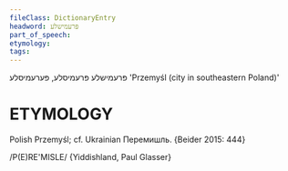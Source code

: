 ```yaml
---
fileClass: DictionaryEntry
headword: פּרעמישלע
part_of_speech: 
etymology: 
tags: 
---
```

פּרעמישלע
פּרעמיסלע, פּערעמיסלע
'Przemyśl (city in southeastern Poland)'

ETYMOLOGY
===========
Polish Przemyśl; cf. Ukrainian Перемишль. 
{Beider 2015: 444}

/P(E)RE'MISLE/ {Yiddishland, Paul Glasser}